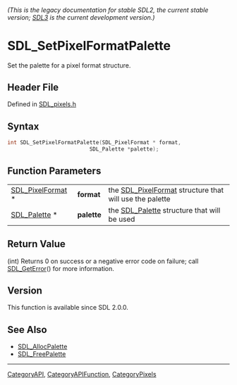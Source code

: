 ###### (This is the legacy documentation for stable SDL2, the current stable version; [SDL3](https://wiki.libsdl.org/SDL3/) is the current development version.)
# SDL_SetPixelFormatPalette

Set the palette for a pixel format structure.

## Header File

Defined in [SDL_pixels.h](https://github.com/libsdl-org/SDL/blob/SDL2/include/SDL_pixels.h)

## Syntax

```c
int SDL_SetPixelFormatPalette(SDL_PixelFormat * format,
                          SDL_Palette *palette);
```

## Function Parameters

|                                      |             |                                                                            |
| ------------------------------------ | ----------- | -------------------------------------------------------------------------- |
| [SDL_PixelFormat](SDL_PixelFormat) * | **format**  | the [SDL_PixelFormat](SDL_PixelFormat) structure that will use the palette |
| [SDL_Palette](SDL_Palette) *         | **palette** | the [SDL_Palette](SDL_Palette) structure that will be used                 |

## Return Value

(int) Returns 0 on success or a negative error code on failure; call
[SDL_GetError](SDL_GetError)() for more information.

## Version

This function is available since SDL 2.0.0.

## See Also

- [SDL_AllocPalette](SDL_AllocPalette)
- [SDL_FreePalette](SDL_FreePalette)

----
[CategoryAPI](CategoryAPI), [CategoryAPIFunction](CategoryAPIFunction), [CategoryPixels](CategoryPixels)

